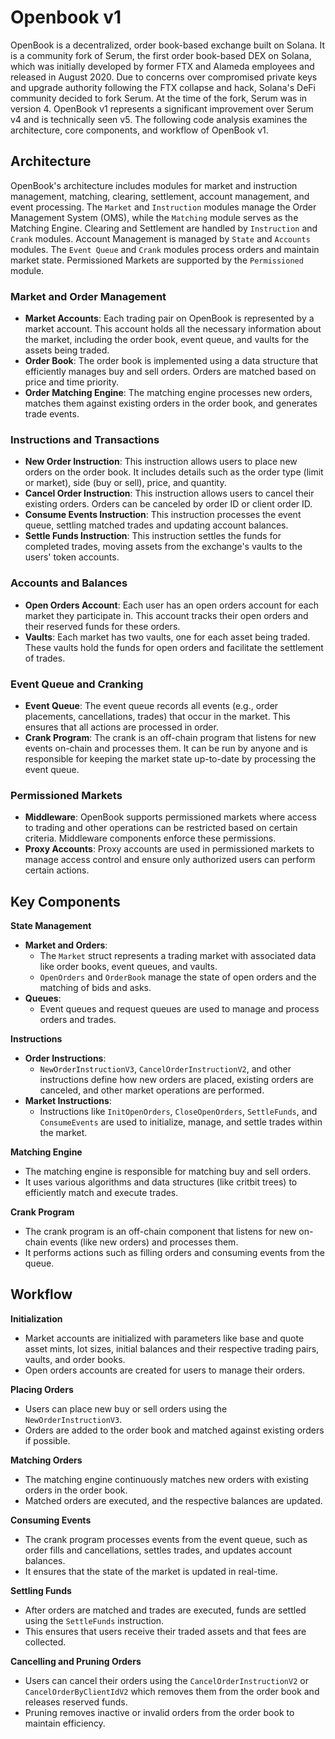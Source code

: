# Openbook v1

OpenBook is a decentralized, order book-based exchange built on Solana. It is a community fork of Serum, the first order book-based DEX on Solana, which was initially developed by former FTX and Alameda employees and released in August 2020. Due to concerns over compromised private keys and upgrade authority following the FTX collapse and hack, Solana's DeFi community decided to fork Serum. At the time of the fork, Serum was in version 4. OpenBook v1 represents a significant improvement over Serum v4 and is technically seen v5. The following code analysis examines the architecture, core components, and workflow of OpenBook v1.

## Architecture

OpenBook's architecture includes modules for market and instruction management, matching, clearing, settlement, account management, and event processing. The `Market` and `Instruction` modules manage the Order Management System (OMS), while the `Matching` module serves as the Matching Engine. Clearing and Settlement are handled by `Instruction` and `Crank` modules. Account Management is managed by `State` and `Accounts` modules. The `Event Queue` and `Crank` modules process orders and maintain market state. Permissioned Markets are supported by the `Permissioned` module.

### Market and Order Management

- **Market Accounts**: Each trading pair on OpenBook is represented by a market account. This account holds all the necessary information about the market, including the order book, event queue, and vaults for the assets being traded.
- **Order Book**: The order book is implemented using a data structure that efficiently manages buy and sell orders. Orders are matched based on price and time priority.
- **Order Matching Engine**: The matching engine processes new orders, matches them against existing orders in the order book, and generates trade events.

### Instructions and Transactions

- **New Order Instruction**: This instruction allows users to place new orders on the order book. It includes details such as the order type (limit or market), side (buy or sell), price, and quantity.
- **Cancel Order Instruction**: This instruction allows users to cancel their existing orders. Orders can be canceled by order ID or client order ID.
- **Consume Events Instruction**: This instruction processes the event queue, settling matched trades and updating account balances.
- **Settle Funds Instruction**: This instruction settles the funds for completed trades, moving assets from the exchange's vaults to the users' token accounts.

### Accounts and Balances

- **Open Orders Account**: Each user has an open orders account for each market they participate in. This account tracks their open orders and their reserved funds for these orders.
- **Vaults**: Each market has two vaults, one for each asset being traded. These vaults hold the funds for open orders and facilitate the settlement of trades.

### Event Queue and Cranking

- **Event Queue**: The event queue records all events (e.g., order placements, cancellations, trades) that occur in the market. This ensures that all actions are processed in order.
- **Crank Program**: The crank is an off-chain program that listens for new events on-chain and processes them. It can be run by anyone and is responsible for keeping the market state up-to-date by processing the event queue.

### Permissioned Markets

- **Middleware**: OpenBook supports permissioned markets where access to trading and other operations can be restricted based on certain criteria. Middleware components enforce these permissions.
- **Proxy Accounts**: Proxy accounts are used in permissioned markets to manage access control and ensure only authorized users can perform certain actions.

## Key Components

**State Management**
   - **Market and Orders**:
     - The `Market` struct represents a trading market with associated data like order books, event queues, and vaults.
     - `OpenOrders` and `OrderBook` manage the state of open orders and the matching of bids and asks.
   - **Queues**:
     - Event queues and request queues are used to manage and process orders and trades.

**Instructions**
   - **Order Instructions**:
     - `NewOrderInstructionV3`, `CancelOrderInstructionV2`, and other instructions define how new orders are placed, existing orders are canceled, and other market operations are performed.
   - **Market Instructions**:
     - Instructions like `InitOpenOrders`, `CloseOpenOrders`, `SettleFunds`, and `ConsumeEvents` are used to initialize, manage, and settle trades within the market.

**Matching Engine**
   - The matching engine is responsible for matching buy and sell orders.
   - It uses various algorithms and data structures (like critbit trees) to efficiently match and execute trades.

**Crank Program**
   - The crank program is an off-chain component that listens for new on-chain events (like new orders) and processes them.
   - It performs actions such as filling orders and consuming events from the queue.

## Workflow

**Initialization**
   - Market accounts are initialized with parameters like base and quote asset mints, lot sizes, initial balances and their respective trading pairs, vaults, and order books.
   - Open orders accounts are created for users to manage their orders.

**Placing Orders**
   - Users can place new buy or sell orders using the `NewOrderInstructionV3`.
   - Orders are added to the order book and matched against existing orders if possible.

**Matching Orders**
   - The matching engine continuously matches new orders with existing orders in the order book.
   - Matched orders are executed, and the respective balances are updated.

**Consuming Events**
   - The crank program processes events from the event queue, such as order fills and cancellations, settles trades, and updates account balances.
   - It ensures that the state of the market is updated in real-time.

**Settling Funds**
   - After orders are matched and trades are executed, funds are settled using the `SettleFunds` instruction.
   - This ensures that users receive their traded assets and that fees are collected.

**Cancelling and Pruning Orders**
   - Users can cancel their orders using the `CancelOrderInstructionV2` or `CancelOrderByClientIdV2` which removes them from the order book and releases reserved funds.
   - Pruning removes inactive or invalid orders from the order book to maintain efficiency.
